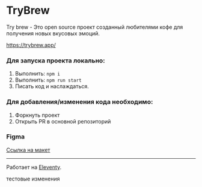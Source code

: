 # TryBrew

Try brew - Это open source проект созданный любителями кофе для получения новых вкусовых эмоций.

https://trybrew.app/

### Для запуска проекта локально:

1. Выполнить: `npm i`
1. Выполнить: `npm run start`
1. Писать код и наслаждаться.

### Для добавления/изменения кода необходимо:

1. Форкнуть проект
1. Открыть PR в основной репозиторий

### Figma

[Ссылка на макет](https://www.figma.com/file/nbwp4On8Yu2T4AZlwpcO4i/Untitled?node-id=0%3A1&t=rmxgR6cqTsxXY973-1)

---
Работает на [Eleventy](https://www.11ty.io/).

тестовые изменения
